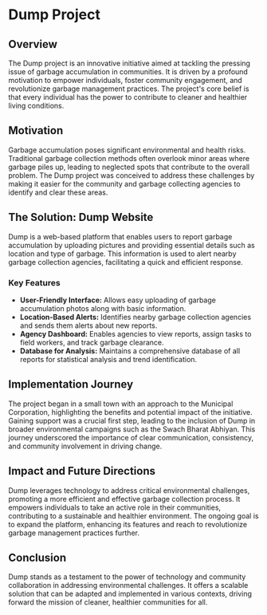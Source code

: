 # Dump Project

## Overview

The Dump project is an innovative initiative aimed at tackling the pressing issue of garbage accumulation in communities. It is driven by a profound motivation to empower individuals, foster community engagement, and revolutionize garbage management practices. The project's core belief is that every individual has the power to contribute to cleaner and healthier living conditions.

## Motivation

Garbage accumulation poses significant environmental and health risks. Traditional garbage collection methods often overlook minor areas where garbage piles up, leading to neglected spots that contribute to the overall problem. The Dump project was conceived to address these challenges by making it easier for the community and garbage collecting agencies to identify and clear these areas.

## The Solution: Dump Website

Dump is a web-based platform that enables users to report garbage accumulation by uploading pictures and providing essential details such as location and type of garbage. This information is used to alert nearby garbage collection agencies, facilitating a quick and efficient response.

### Key Features

- **User-Friendly Interface:** Allows easy uploading of garbage accumulation photos along with basic information.
- **Location-Based Alerts:** Identifies nearby garbage collection agencies and sends them alerts about new reports.
- **Agency Dashboard:** Enables agencies to view reports, assign tasks to field workers, and track garbage clearance.
- **Database for Analysis:** Maintains a comprehensive database of all reports for statistical analysis and trend identification.

## Implementation Journey

The project began in a small town with an approach to the Municipal Corporation, highlighting the benefits and potential impact of the initiative. Gaining support was a crucial first step, leading to the inclusion of Dump in broader environmental campaigns such as the Swach Bharat Abhiyan. This journey underscored the importance of clear communication, consistency, and community involvement in driving change.

## Impact and Future Directions

Dump leverages technology to address critical environmental challenges, promoting a more efficient and effective garbage collection process. It empowers individuals to take an active role in their communities, contributing to a sustainable and healthier environment. The ongoing goal is to expand the platform, enhancing its features and reach to revolutionize garbage management practices further.

## Conclusion

Dump stands as a testament to the power of technology and community collaboration in addressing environmental challenges. It offers a scalable solution that can be adapted and implemented in various contexts, driving forward the mission of cleaner, healthier communities for all.
